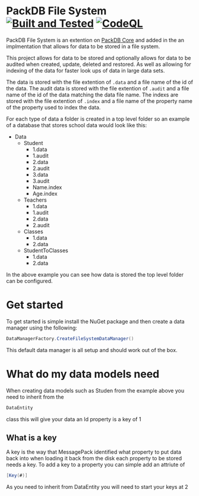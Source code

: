 # PackDB File System [![Built and Tested](https://github.com/TechLiam/PackDB.FileSystem/actions/workflows/BuildAndTestAction.yml/badge.svg)](https://github.com/TechLiam/PackDB.FileSystem/actions/workflows/BuildAndTestAction.yml) [![CodeQL](https://github.com/TechLiam/PackDB.FileSystem/actions/workflows/codeql-analysis.yml/badge.svg)](https://github.com/TechLiam/PackDB.FileSystem/actions/workflows/codeql-analysis.yml)

PackDB File System is an extention on [PackDB Core](https://github.com/TechLiam/PackDB.Core) and added in the an implmentation that allows for data to be stored in a file system.

This project allows for data to be stored and optionally allows for data to be audited when created, update, deleted and restored. As well as allowing for indexing of the data for faster look ups of data in large data sets.

The data is stored with the file extention of ```.data``` and a file name of the id of the data.
The audit data is stored with the file extention of ```.audit``` and a file name of the id of the data matching the data file name.
The indexs are stored with the file extention of ```.index``` and a file name of the property name of the property used to index the data.

For each type of data a folder is created in a top level folder so an example of a database that stores school data would look like this:
- Data
  - Student
    - 1.data
    - 1.audit
    - 2.data
    - 2.audit
    - 3.data
    - 3.audit
    - Name.index
    - Age.index
  - Teachers
    - 1.data
    - 1.audit
    - 2.data
    - 2.audit
  - Classes
    - 1.data
    - 2.data
  - StudentToClasses
    - 1.data
    - 2.data

In the above example you can see how data is stored the top level folder can be configured.

# Get started
To get started is simple install the NuGet package and then create a data manager using the following:
``` csharp
DataManagerFactory.CreateFileSystemDataManager()
```
This default data manager is all setup and should work out of the box.

# What do my data models need
When creating data models such as Studen from the example above you need to inherit from the 
``` csharp 
DataEntity 
```
class this will give your data an Id property is a key of 1

## What is a key
A key is the way that MessagePack identified what property to put data back into when loading it back from the disk each property to be stored needs a key.
To add a key to a property you can simple add an attriute of
``` csharp
[Key(#)]
```
As you need to inherit from DataEntity you will need to start your keys at 2

